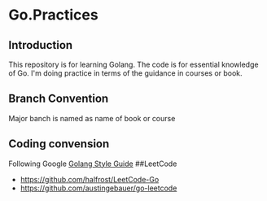 # Go.Practices
## Introduction 
This repository is for learning Golang. The code is for essential knowledge of Go. I'm doing practice in terms of the guidance in courses or book. 
## Branch Convention 
Major banch is named as name of book or course
## Coding convension
Following Google [Golang Style Guide](https://github.com/golang/go/wiki/CodeReviewComments)
##LeetCode 
- https://github.com/halfrost/LeetCode-Go
- https://github.com/austingebauer/go-leetcode

